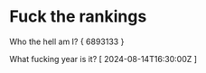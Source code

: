 # Fuck the rankings

Who the hell am I?
{ 6893133 }

What fucking year is it?
[ 2024-08-14T16:30:00Z ]
